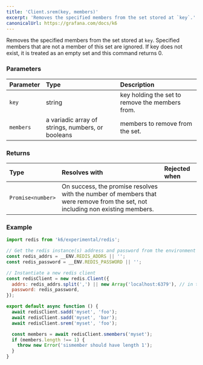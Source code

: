 ```yaml
---
title: 'Client.srem(key, members)'
excerpt: 'Removes the specified members from the set stored at `key`.'
canonicalUrl: https://grafana.com/docs/k6
---
```


Removes the specified members from the set stored at `key`. Specified members that are not a member of this set are ignored. If key does not exist, it is treated as an empty set and this command returns 0.

### Parameters

| Parameter | Type   | Description                                     |
| :-------- | :----- | :---------------------------------------------- |
| `key`     | string | key holding the set to remove the members from. |
| `members` | a variadic array of strings, numbers, or booleans  | members to remove from the set.                 |


### Returns

| Type              | Resolves with                                                                                                                             | Rejected when |
| :---------------- | :------------------------------------------------------------------------------------------------------------------------------------- | :------- |
| `Promise<number>` | On success, the promise resolves with the number of members that were remove from the set, not including non existing members. |          |

### Example

<CodeGroup labels={[]}>

```javascript
import redis from 'k6/experimental/redis';

// Get the redis instance(s) address and password from the environment
const redis_addrs = __ENV.REDIS_ADDRS || '';
const redis_password = __ENV.REDIS_PASSWORD || '';

// Instantiate a new redis client
const redisClient = new redis.Client({
  addrs: redis_addrs.split(',') || new Array('localhost:6379'), // in the form of 'host:port', separated by commas
  password: redis_password,
});

export default async function () {
  await redisClient.sadd('myset', 'foo');
  await redisClient.sadd('myset', 'bar');
  await redisClient.srem('myset', 'foo');

  const members = await redisClient.smembers('myset');
  if (members.length !== 1) {
    throw new Error('sismember should have length 1');
  }
}
```

</CodeGroup>